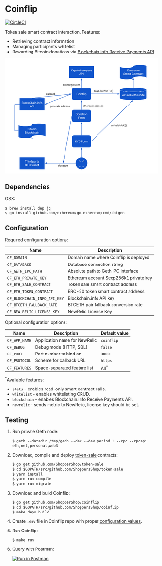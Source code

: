 # Coinflip

[![CircleCI](https://circleci.com/gh/ShoppersShop/coinflip.svg?style=svg&circle-token=804bc203f4671e3d5bca41a1f207f508677e5bb2)](https://circleci.com/gh/ShoppersShop/coinflip)

Token sale smart contract interaction. Features:

* Retrieving contract information
* Managing participants whitelist
* Rewarding Bitcoin donations via [Blockchain.info Receive Payments API](https://blockchain.info/api/api_receive)

![Coinflip workflow](media/workflow.png?raw=true "Coinflip workflow")

## Dependencies

OSX:

    $ brew install dep jq
    $ go install github.com/ethereum/go-ethereum/cmd/abigen

## Configuration

Required configuration options:

| Name                         | Description                            |
|------------------------------|----------------------------------------|
| `CF_DOMAIN`                  | Domain name where Coinflip is deployed |
| `CF_DATABASE`                | Database connection string             |
| `CF_GETH_IPC_PATH`           | Absolute path to Geth IPC interface    |
| `CF_ETH_PRIVATE_KEY`         | Ethereum account Secp256k1 private key |
| `CF_ETH_SALE_CONTRACT`       | Token sale smart contract address      |
| `CF_ETH_TOKEN_CONTRACT`      | ERC-20 token smart contract address    |
| `CF_BLOCKCHAIN_INFO_API_KEY` | Blockchain.info API key                |
| `CF_BTCETH_FALLBACK_RATE`    | BTCETH pair fallback conversion rate   |
| `CF_NEW_RELIC_LICENSE_KEY`   | NewRelic License Key                   |

Optional configuration options:

| Name          | Description                   | Default value  |
|---------------|-------------------------------|-----------------|
| `CF_APP_NAME` | Application name for NewRelic | `coinflip`      |
| `CF_DEBUG`    | Debug mode (HTTP, SQL)        | `false`         |
| `CF_PORT`     | Port number to bind on        | `3000`          |
| `CF_PROTOCOL` | Scheme for callback URL       | `https`         |
| `CF_FEATURES` | Space-separated feature list  | All<sup>*</sup> |

<sup>*</sup>Available features:

* `stats` - enables read-only smart contract calls.
* `whitelist` - enables whitelisting CRUD.
* `blockchain` - enables Blockchain.info Receive Payments API.
* `newrelic` - sends metric to NewRelic, license key should be set.

## Testing

1. Run private Geth node:

    ```
    $ geth --datadir /tmp/geth --dev --dev.period 1 --rpc --rpcapi eth,net,personal,web3
    ```

2. Download, compile and deploy [token-sale](github.com/ShopperShop/token-sale) contracts:

    ```
    $ go get github.com/ShopperShop/token-sale
    $ cd $GOPATH/src/github.com/ShoppersShop/token-sale
    $ yarn install
    $ yarn run compile
    $ yarn run migrate
    ```

3. Download and build Coinflip:

    ```
    $ go get github.com/ShopperShop/coinflip
    $ cd $GOPATH/src/github.com/ShoppersShop/coinflip
    $ make deps build
    ```

4. Create `.env` file in Coinflip repo with proper [configuration values](#configuration).

5. Run Coinflip:

    ```
    $ make run
    ```

6. Query with Postman:

    [![Run in Postman](https://run.pstmn.io/button.svg)](https://app.getpostman.com/run-collection/090c7a215e2b9f2c037a#?env%5BLocalhost%5D=W3sidHlwZSI6InRleHQiLCJlbmFibGVkIjp0cnVlLCJrZXkiOiJiYXNlX3VybCIsInZhbHVlIjoibG9jYWxob3N0OjMwMDAifV0=)
